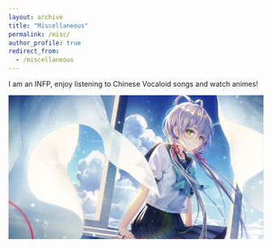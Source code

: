 ```yaml
---
layout: archive
title: "Miscellaneous"
permalink: /misc/
author_profile: true
redirect_from:
  - /miscellaneous
---
```


I am an INFP, enjoy listening to Chinese Vocaloid songs and watch animes! 

![Luo Tianyi](../images/luotianyi.png)